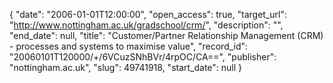 {
  "date": "2006-01-01T12:00:00", 
  "open_access": true, 
  "target_url": "http://www.nottingham.ac.uk/gradschool/crm/", 
  "description": "", 
  "end_date": null, 
  "title": "Customer/Partner Relationship Management (CRM) - processes and systems to maximise value", 
  "record_id": "20060101T120000/+/6VCuzSNhBVr/4rpOC/CA==", 
  "publisher": "nottingham.ac.uk", 
  "slug": 49741918, 
  "start_date": null
}

